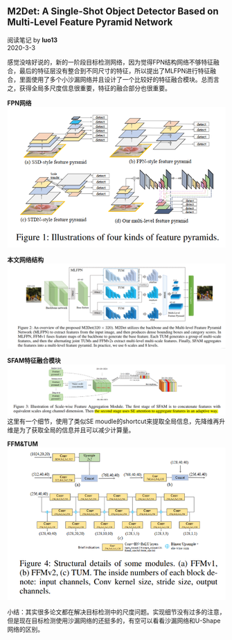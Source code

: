 ## M2Det: A Single-Shot Object Detector Based on Multi-Level Feature Pyramid Network
阅读笔记 by **luo13**  
2020-3-3  

感觉没啥好说的，新的一阶段目标检测网络，因为觉得FPN结构网络不够特征融合，最后的特征层没有整合到不同尺寸的特征，所以提出了MLFPN进行特征融合，里面使用了多个小沙漏网络并且设计了一个比较好的特征融合模块。总而言之，获得全局多尺度信息很重要，特征的融合部分也很重要。  

**FPN网络**  
![FPN网络](../../../img/M2Det/FPN网络结构.png) 

**本文网络结构**  
![网络结构](../../../img/M2Det/网络结构.png)   

**SFAM特征融合模块**  
![SFAM](../../../img/M2Det/SFAM.png)   
这里有一个细节，使用了类似SE moudle的shortcut来提取全局信息，先降维再升维是为了获取全局的信息并且可以减少计算量。  

**FFM&TUM**  
![FFM_TUM](../../../img/M2Det/FFM_TUM.png)   

小结：其实很多论文都在解决目标检测中的尺度问题。实现细节没有过多的注意，但是现在目标检测使用沙漏网络的还挺多的，有空可以看看沙漏网络和U-Shape网络的区别。  
